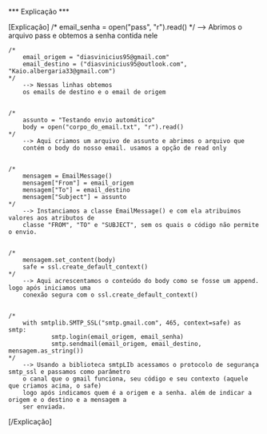 *** Explicação ***

[Explicação]
    /*
        email_senha = open("pass", "r").read()
    */
        --> Abrimos o arquivo pass e obtemos a 
        senha contida nele


    /*
        email_origem = "diasvinicius95@gmail.com"
        email_destino = ("diasvinicius95@outlook.com", "Kaio.albergaria33@gmail.com") 
    */
        --> Nessas linhas obtemos
        os emails de destino e o email de origem
    

    /*
        assunto = "Testando envio automático"
        body = open("corpo_do_email.txt", "r").read() 
    */
        --> Aqui criamos um arquivo de assunto e abrimos o arquivo que
        contém o body do nosso email. usamos a opção de read only


    /*
        mensagem = EmailMessage()
        mensagem["From"] = email_origem
        mensagem["To"] = email_destino
        mensagem["Subject"] = assunto
    */
        --> Instanciamos a classe EmailMessage() e com ela atribuimos valores aos atributos de 
        classe "FROM", "TO" e "SUBJECT", sem os quais o código não permite o envio.


    /* 
        mensagem.set_content(body)
        safe = ssl.create_default_context()
    */
        --> Aqui acrescentamos o conteúdo do body como se fosse um append. logo após iniciamos uma 
        conexão segura com o ssl.create_default_context()


    /*
        with smtplib.SMTP_SSL("smtp.gmail.com", 465, context=safe) as smtp:
                smtp.login(email_origem, email_senha)
                smtp.sendmail(email_origem, email_destino, mensagem.as_string())
    */
        --> Usando a biblioteca smtpLIb acessamos o protocolo de segurança smtp_ssl e passamos como parâmetro
        o canal que o gmail funciona, seu código e seu contexto (aquele que criamos acima, o safe)
        logo após indicamos quem é a origem e a senha. além de indicar a origem e o destino e a mensagem a 
        ser enviada.

[/Explicação]
